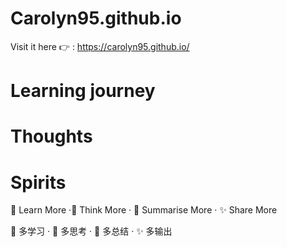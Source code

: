 # Carolyn95.github.io
Visit it here :point_right: : https://carolyn95.github.io/ 
# Learning journey
# Thoughts
# Spirits
:bookmark_tabs: Learn More ·:thought_balloon: Think More · :paperclip: Summarise More · :sparkles: Share More

:bookmark_tabs: 多学习    ·  :thought_balloon: 多思考    ·    :paperclip:  多总结     ·  :sparkles: 多输出
